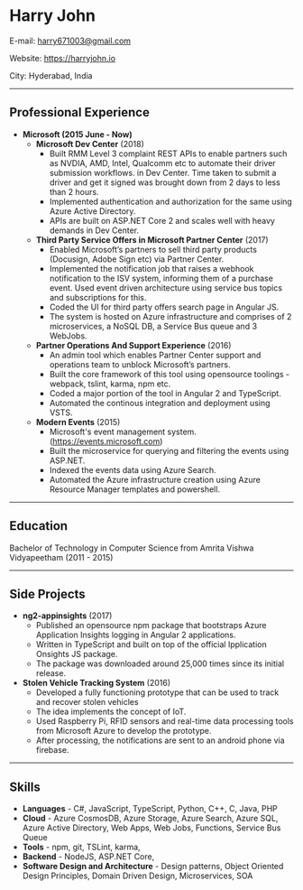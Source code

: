 Harry John
==========

E-mail: harry671003@gmail.com 

Website: https://harryjohn.io

City: Hyderabad, India

_______________________

Professional Experience
-----------------------
- **Microsoft (2015 June - Now)**
  - **Microsoft Dev Center** (2018)
    - Built RMM Level 3 complaint REST APIs to enable partners such as NVDIA, AMD, Intel, Qualcomm etc to automate their driver submission workflows. in Dev Center. Time taken to submit a driver and get it signed was brought down from 2 days to less than 2 hours.
    - Implemented authentication and authorization for the same using Azure Active Directory.
    - APIs are built on ASP.NET Core 2 and scales well with heavy demands in Dev Center.
  - **Third Party Service Offers in Microsoft Partner Center** (2017)
    - Enabled Microsoft’s partners to sell third party products (Docusign, Adobe Sign etc) via Partner Center.
    - Implemented the notification job that raises a webhook notification to the ISV system, informing them of a purchase event. Used event driven architecture using service bus topics and subscriptions for this.
    - Coded the UI for third party offers search page in Angular JS.
    - The system is hosted on Azure infrastructure and comprises of 2 microservices, a NoSQL DB, a Service Bus queue and 3 WebJobs.
  - **Partner Operations And Support Experience** (2016)
    - An admin tool which enables Partner Center support and operations team to unblock Microsoft’s partners.
    - Built the core framework of this tool using opensource toolings - webpack, tslint, karma, npm etc.
    - Coded a major portion of the tool in Angular 2 and TypeScript.
    - Automated the continous integration and deployment using VSTS.
  - **Modern Events** (2015)
    - Microsoft's event management system. (https://events.microsoft.com)
    - Built the microservice for querying and filtering the events using ASP.NET.
    - Indexed the events data using Azure Search.
    - Automated the Azure infrastructure creation using Azure Resource Manager templates and powershell.
    
__________________________

Education
---------
Bachelor of Technology in Computer Science from Amrita Vishwa Vidyapeetham (2011 - 2015)

_________________________

Side Projects
-------------
- **ng2-appinsights** (2017)
  - Published an opensource npm package that bootstraps Azure Application Insights logging in Angular 2 applications.
  - Written in TypeScript and built on top of the official Ipplication Onsights JS package. 
  - The package was downloaded around 25,000 times since its initial release.
- **Stolen Vehicle Tracking System** (2016)
  - Developed a fully functioning prototype that can be used to track and recover stolen vehicles
  - The idea implements the concept of IoT. 
  - Used Raspberry Pi, RFID sensors and real-time data processing tools from Microsoft Azure to develop the prototype.
  - After processing, the notifications are sent to an android phone via firebase.
  
_________________________
  
Skills
------------
- **Languages** - C#, JavaScript, TypeScript, Python, C++, C, Java, PHP
- **Cloud** - Azure CosmosDB, Azure Storage, Azure Search, Azure SQL, Azure Active Directory, Web Apps, Web Jobs, Functions, Service Bus Queue
- **Tools** - npm, git, TSLint, karma, 
- **Backend** - NodeJS, ASP.NET Core, 
- **Software Design and Architecture** - Design patterns, Object Oriented Design Principles, Domain Driven Design, Microservices, SOA
  
